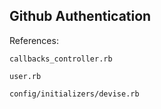## Github Authentication

References:

`callbacks_controller.rb`

`user.rb`

`config/initializers/devise.rb`

